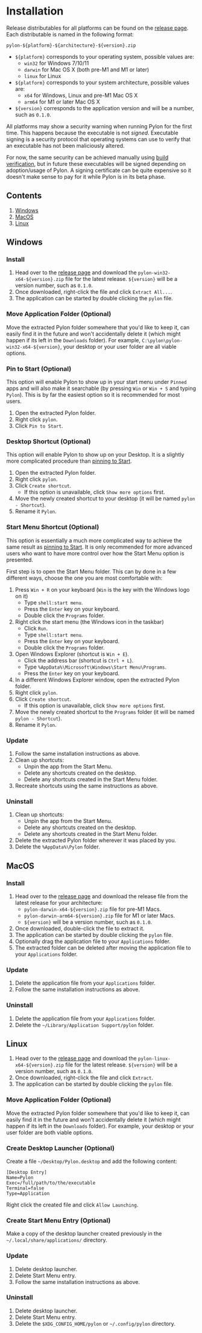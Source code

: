 # Installation

Release distributables for all platforms can be found on the [release page](https://github.com/nathanosdev/pylon/releases). Each distributable is named in the following format:

```
pylon-${platform}-${architecture}-${version}.zip
```

- `${platform}` corresponds to your operating system, possible values are:
  - `win32` for Windows 7/10/11
  - `darwin` for Mac OS X (both pre-M1 and M1 or later)
  - `linux` for Linux
- `${platform}` corresponds to your system architecture, possible values are:
  - `x64` for Windows, Linux and pre-M1 Mac OS X
  - `arm64` for M1 or later Mac OS X
- `${version}` corresponds to the application version and will be a number, such as `0.1.0`.

All platforms may show a security warning when running Pylon for the first time. This happens because the executable is not _signed_. Executable signing is a security protocol that operating systems can use to verify that an executable has not been maliciously altered.

For now, the same security can be achieved manually using [build verification](./BUILD_VERIFICATION.md), but in future these executables will be signed depending on adoption/usage of Pylon. A signing certificate can be quite expensive so it doesn't make sense to pay for it while Pylon is in its beta phase.

## Contents

1. [Windows](#windows)
2. [MacOS](#macos)
3. [Linux](#linux)

## Windows

### Install

1. Head over to the [release page](https://github.com/nathanosdev/pylon/releases) and download the `pylon-win32-x64-${version}.zip` file for the latest release. `${version}` will be a version number, such as `0.1.0`.
2. Once downloaded, right-click the file and click `Extract All...`.
3. The application can be started by double clicking the `pylon` file.

### Move Application Folder (Optional)

Move the extracted Pylon folder somewhere that you'd like to keep it, can easily find it in the future and won't accidentally delete it (which might happen if its left in the `Downloads` folder). For example, `C:\pylon\pylon-win32-x64-${version}`, your desktop or your user folder are all viable options.

### Pin to Start (Optional)

This option will enable Pylon to show up in your start menu under `Pinned` apps and will also make it searchable (by pressing `Win` or `Win + S` and typing `Pylon`). This is by far the easiest option so it is recommended for most users.

1. Open the extracted Pylon folder.
2. Right click `pylon`.
3. Click `Pin to Start`.

### Desktop Shortcut (Optional)

This option will enable Pylon to show up on your Desktop. It is a slightly more complicated procedure than [pinning to Start](#pin-to-start-optional).

1. Open the extracted Pylon folder.
2. Right click `pylon`.
3. Click `Create shortcut`.
   - If this option is unavailable, click `Show more options` first.
4. Move the newly created shortcut to your desktop (it will be named `pylon - Shortcut`).
5. Rename it `Pylon`.

### Start Menu Shortcut (Optional)

This option is essentially a much more complicated way to achieve the same result as [pinning to Start](#pin-to-start-optional). It is only recommended for more advanced users who want to have more control over how the Start Menu option is presented.

First step is to open the Start Menu folder. This can by done in a few different ways, choose the one you are most comfortable with:

1. Press `Win + R` on your keyboard (`Win` is the key with the Windows logo on it)
   - Type `shell:start menu`.
   - Press the `Enter` key on your keyboard.
   - Double click the `Programs` folder.
2. Right click the start menu (the Windows icon in the taskbar)
   - Click `Run`.
   - Type `shell:start menu`.
   - Press the `Enter` key on your keyboard.
   - Double click the `Programs` folder.
3. Open Windows Explorer (shortcut is `Win + E`).
   - Click the address bar (shortcut is `Ctrl + L`).
   - Type `%AppData%\Microsoft\Windows\Start Menu\Programs`.
   - Press the `Enter` key on your keyboard.
4. In a different Windows Explorer window, open the extracted Pylon folder.
5. Right click `pylon`.
6. Click `Create shortcut`.
   - If this option is unavailable, click `Show more options` first.
7. Move the newly created shortcut to the `Programs` folder (it will be named `pylon - Shortcut`).
8. Rename it `Pylon`.

### Update

1. Follow the same installation instructions as above.
2. Clean up shortcuts:
   - Unpin the app from the Start Menu.
   - Delete any shortcuts created on the desktop.
   - Delete any shortcuts created in the Start Menu folder.
3. Recreate shortcuts using the same instructions as above.

### Uninstall

1. Clean up shortcuts:
   - Unpin the app from the Start Menu.
   - Delete any shortcuts created on the desktop.
   - Delete any shortcuts created in the Start Menu folder.
2. Delete the extracted Pylon folder wherever it was placed by you.
3. Delete the `%AppData%\Pylon` folder.

## MacOS

### Install

1. Head over to the [release page](https://github.com/nathanosdev/pylon/releases) and download the release file from the latest release for your architecture:
   - `pylon-darwin-x64-${version}.zip` file for pre-M1 Macs.
   - `pylon-darwin-arm64-${version}.zip` file for M1 or later Macs.
   - `${version}` will be a version number, such as `0.1.0`.
2. Once downloaded, double-click the file to extract it.
3. The application can be started by double clicking the `pylon` file.
4. Optionally drag the application file to your `Applications` folder.
5. The extracted folder can be deleted after moving the application file to your `Applications` folder.

### Update

1. Delete the application file from your `Applications` folder.
1. Follow the same installation instructions as above.

### Uninstall

1. Delete the application file from your `Applications` folder.
1. Delete the `~/Library/Application Support/pylon` folder.

## Linux

1. Head over to the [release page](https://github.com/nathanosdev/pylon/releases) and download the `pylon-linux-x64-${version}.zip` file for the latest release. `${version}` will be a version number, such as `0.1.0`.
2. Once downloaded, right-click the file and click `Extract`.
3. The application can be started by double clicking the `pylon` file.

### Move Application Folder (Optional)

Move the extracted Pylon folder somewhere that you'd like to keep it, can easily find it in the future and won't accidentally delete it (which might happen if its left in the `Downloads` folder). For example, your desktop or your user folder are both viable options.

### Create Desktop Launcher (Optional)

Create a file `~/Desktop/Pylon.desktop` and add the following content:

```
[Desktop Entry]
Name=Pylon
Exec=/full/path/to/the/executable
Terminal=false
Type=Application
```

Right click the created file and click `Allow Launching`.

### Create Start Menu Entry (Optional)

Make a copy of the desktop launcher created previously in the `~/.local/share/applications/` directory.

### Update

1. Delete desktop launcher.
2. Delete Start Menu entry.
3. Follow the same installation instructions as above.

### Uninstall

1. Delete desktop launcher.
2. Delete Start Menu entry.
3. Delete the `$XDG_CONFIG_HOME/pylon` or `~/.config/pylon` directory.
